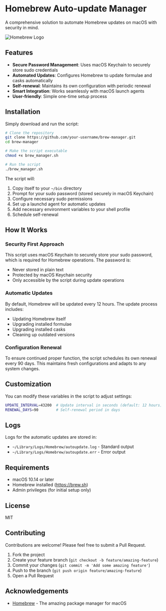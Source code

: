 # Homebrew Auto-update Manager

A comprehensive solution to automate Homebrew updates on macOS with security in mind.

![Homebrew Logo](https://brew.sh/assets/img/homebrew-256x256.png)

## Features

- **Secure Password Management**: Uses macOS Keychain to securely store sudo credentials
- **Automated Updates**: Configures Homebrew to update formulae and casks automatically
- **Self-renewal**: Maintains its own configuration with periodic renewal
- **Smart Integration**: Works seamlessly with macOS launch agents
- **User-friendly**: Simple one-time setup process

## Installation

Simply download and run the script:

```bash
# Clone the repository
git clone https://github.com/your-username/brew-manager.git
cd brew-manager

# Make the script executable
chmod +x brew_manager.sh

# Run the script
./brew_manager.sh
```

The script will:
1. Copy itself to your `~/bin` directory
2. Prompt for your sudo password (stored securely in macOS Keychain)
3. Configure necessary sudo permissions
4. Set up a launchd agent for automatic updates
5. Add necessary environment variables to your shell profile
6. Schedule self-renewal

## How It Works

### Security First Approach

This script uses macOS Keychain to securely store your sudo password, which is required for Homebrew operations. The password is:
- Never stored in plain text
- Protected by macOS Keychain security
- Only accessible by the script during update operations

### Automatic Updates

By default, Homebrew will be updated every 12 hours. The update process includes:
- Updating Homebrew itself
- Upgrading installed formulae
- Upgrading installed casks
- Cleaning up outdated versions

### Configuration Renewal

To ensure continued proper function, the script schedules its own renewal every 90 days. This maintains fresh configurations and adapts to any system changes.

## Customization

You can modify these variables in the script to adjust settings:

```bash
UPDATE_INTERVAL=43200  # Update interval in seconds (default: 12 hours)
RENEWAL_DAYS=90        # Self-renewal period in days
```

## Logs

Logs for the automatic updates are stored in:
- `~/Library/Logs/Homebrew/autoupdate.log` - Standard output
- `~/Library/Logs/Homebrew/autoupdate.err` - Error output

## Requirements

- macOS 10.14 or later
- Homebrew installed (https://brew.sh)
- Admin privileges (for initial setup only)

## License

MIT

## Contributing

Contributions are welcome! Please feel free to submit a Pull Request.

1. Fork the project
2. Create your feature branch (`git checkout -b feature/amazing-feature`)
3. Commit your changes (`git commit -m 'Add some amazing feature'`)
4. Push to the branch (`git push origin feature/amazing-feature`)
5. Open a Pull Request

## Acknowledgements

- [Homebrew](https://brew.sh/) - The amazing package manager for macOS
